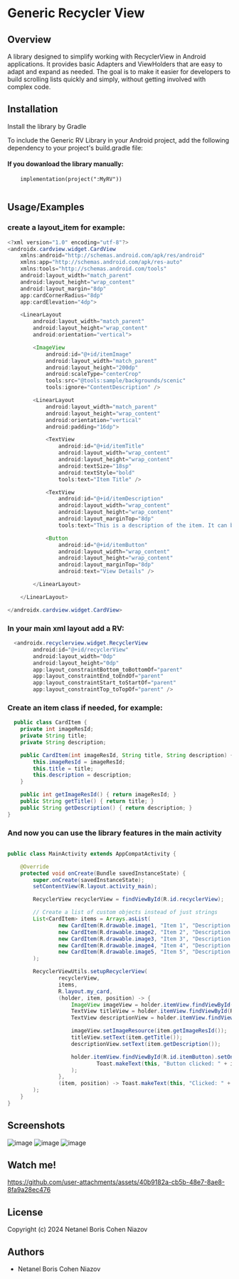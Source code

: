 
# Generic Recycler View


## Overview

A library designed to simplify working with RecyclerView in Android applications. It provides basic Adapters and ViewHolders that are easy to adapt and expand as needed. The goal is to make it easier for developers to build scrolling lists quickly and simply, without getting involved with complex code.




## Installation

Install the library by Gradle

To include the Generic RV Library in your Android project, add the following dependency to your project's build.gradle file:

#### If you dowanload the library manually:

```
    implementation(project(":MyRV"))


```



## Usage/Examples

### create a layout_item for example:


```java
<?xml version="1.0" encoding="utf-8"?>
<androidx.cardview.widget.CardView
    xmlns:android="http://schemas.android.com/apk/res/android"
    xmlns:app="http://schemas.android.com/apk/res-auto"
    xmlns:tools="http://schemas.android.com/tools"
    android:layout_width="match_parent"
    android:layout_height="wrap_content"
    android:layout_margin="8dp"
    app:cardCornerRadius="8dp"
    app:cardElevation="4dp">

    <LinearLayout
        android:layout_width="match_parent"
        android:layout_height="wrap_content"
        android:orientation="vertical">

        <ImageView
            android:id="@+id/itemImage"
            android:layout_width="match_parent"
            android:layout_height="200dp"
            android:scaleType="centerCrop"
            tools:src="@tools:sample/backgrounds/scenic"
            tools:ignore="ContentDescription" />

        <LinearLayout
            android:layout_width="match_parent"
            android:layout_height="wrap_content"
            android:orientation="vertical"
            android:padding="16dp">

            <TextView
                android:id="@+id/itemTitle"
                android:layout_width="wrap_content"
                android:layout_height="wrap_content"
                android:textSize="18sp"
                android:textStyle="bold"
                tools:text="Item Title" />

            <TextView
                android:id="@+id/itemDescription"
                android:layout_width="wrap_content"
                android:layout_height="wrap_content"
                android:layout_marginTop="8dp"
                tools:text="This is a description of the item. It can be a bit longer and will wrap to multiple lines if needed." />

            <Button
                android:id="@+id/itemButton"
                android:layout_width="wrap_content"
                android:layout_height="wrap_content"
                android:layout_marginTop="8dp"
                android:text="View Details" />

        </LinearLayout>

    </LinearLayout>

</androidx.cardview.widget.CardView>
```

### In your main xml layout add a RV:
```java
  <androidx.recyclerview.widget.RecyclerView
        android:id="@+id/recyclerView"
        android:layout_width="0dp"
        android:layout_height="0dp"
        app:layout_constraintBottom_toBottomOf="parent"
        app:layout_constraintEnd_toEndOf="parent"
        app:layout_constraintStart_toStartOf="parent"
        app:layout_constraintTop_toTopOf="parent" />

```
### Create an item class if needed, for example:
```java
  public class CardItem {
    private int imageResId;
    private String title;
    private String description;

    public CardItem(int imageResId, String title, String description) {
        this.imageResId = imageResId;
        this.title = title;
        this.description = description;
    }

    public int getImageResId() { return imageResId; }
    public String getTitle() { return title; }
    public String getDescription() { return description; }
}
```
### And now you can use the library features in the main activity

```java

public class MainActivity extends AppCompatActivity {

    @Override
    protected void onCreate(Bundle savedInstanceState) {
        super.onCreate(savedInstanceState);
        setContentView(R.layout.activity_main);

        RecyclerView recyclerView = findViewById(R.id.recyclerView);

        // Create a list of custom objects instead of just strings
        List<CardItem> items = Arrays.asList(
                new CardItem(R.drawable.image1, "Item 1", "Description 1"),
                new CardItem(R.drawable.image2, "Item 2", "Description 2"),
                new CardItem(R.drawable.image3, "Item 3", "Description 3"),
                new CardItem(R.drawable.image4, "Item 4", "Description 4"),
                new CardItem(R.drawable.image5, "Item 5", "Description 5")
        );

        RecyclerViewUtils.setupRecyclerView(
                recyclerView,
                items,
                R.layout.my_card,
                (holder, item, position) -> {
                    ImageView imageView = holder.itemView.findViewById(R.id.itemImage);
                    TextView titleView = holder.itemView.findViewById(R.id.itemTitle);
                    TextView descriptionView = holder.itemView.findViewById(R.id.itemDescription);

                    imageView.setImageResource(item.getImageResId());
                    titleView.setText(item.getTitle());
                    descriptionView.setText(item.getDescription());

                    holder.itemView.findViewById(R.id.itemButton).setOnClickListener(v ->
                            Toast.makeText(this, "Button clicked: " + item.getTitle(), Toast.LENGTH_SHORT).show()
                    );
                },
                (item, position) -> Toast.makeText(this, "Clicked: " + item.getTitle(), Toast.LENGTH_SHORT).show()
        );
    }
}
```
## Screenshots

![image](https://github.com/user-attachments/assets/3ce901d8-cc70-41aa-8ff4-9cb4d6e54a54)
![image](https://github.com/user-attachments/assets/6439b483-3820-4e1d-b512-7ce272bec027)
![image](https://github.com/user-attachments/assets/a1436aee-7051-4b15-9338-89ddc28c00eb)

## Watch me!

https://github.com/user-attachments/assets/40b9182a-cb5b-48e7-8ae8-8fa9a28ec476


## License

Copyright (c) 2024 Netanel Boris Cohen Niazov




## Authors

- Netanel Boris Cohen Niazov

